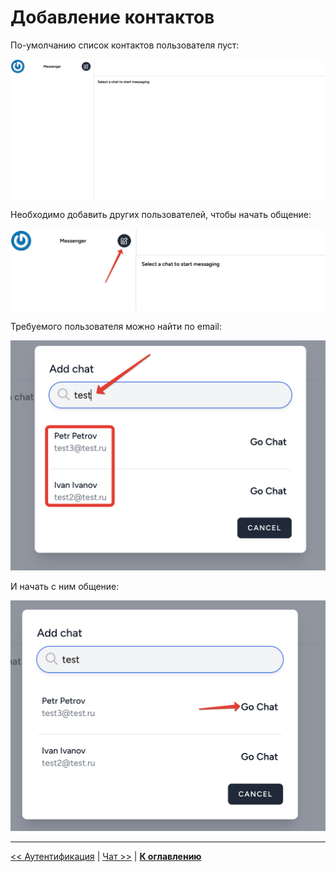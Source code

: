 # Добавление контактов

По-умолчанию список контактов пользователя пуст:

![](img/01.png)

Необходимо добавить других пользователей, чтобы начать общение:

![](img/02.png)

Требуемого пользователя можно найти по email:

![](img/03.png)

И начать с ним общение:

![](img/04.png)

---

[<< Аутентификация](../06-login/README.md) | [Чат >>](../08-chat/README.md) | [**К оглавлению**](../README.md)
